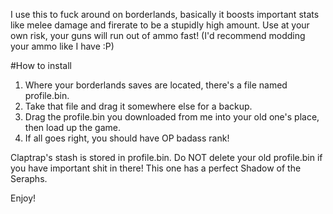 I use this to fuck around on borderlands, basically it boosts important stats like melee damage and firerate to be a stupidly high amount. Use at your own risk, your guns will run out of ammo fast! (I'd recommend modding your ammo like I have :P)





#How to install

1.  Where your borderlands saves are located, there's a file named profile.bin. 
2.  Take that file and drag it somewhere else for a backup. 
3.  Drag the profile.bin you downloaded from me into your old one's place, then load up the game. 
4. If all goes right, you should have OP badass rank!

Claptrap's stash is stored in profile.bin. Do NOT delete your old profile.bin if you have important shit in there! This one has a perfect Shadow of the Seraphs.

Enjoy!
